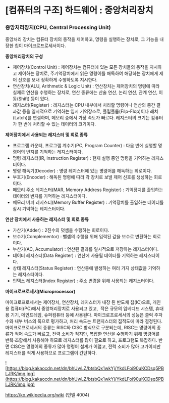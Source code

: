 # [컴퓨터의 구조] 하드웨어 : 중앙처리장치

### **중앙처리장치(CPU, Central Processing Unit)**

중앙처리 장치는 컴퓨터 장치의 동작을 제어하고, 명령을 실행하는 장치로, 그 기능을 내장한 칩이 마이크로프로세서이다.

**중앙처리장치의 구성**

- 제어장치(Control Unit) : 제어장치는 컴퓨터에 있는 모든 장치들의 동작을 지시하고 제어하는 장치로, 주기억장치에서 읽은 명령어를 해독하여 해당하는 장치에게 제어 신호를 보내 정확하게 수행하도록 지시한다.
- 연산장치(ALU, Arithmetic & Logic Unit) : 연산장치는 제어장치의 명령에 따라 실제로 연산을 수행하는 장치로, 연산 종류에는 산술 연산, 논리 연산, 관계 연산, 이동(Shift) 등이 있다.
- 레지스터(Register) : 레지스터는 CPU 내부에서 처리할 명령어나 연산의 중간 결과값 등을 일시적으로 기억하는 임시 기억장소로, 플립플롭(Filp-Flop)이나 래치(Latch)를 연결하며, 메모리 중에서 가장 속도가 빠르다. 레지스터의 크기는 컴퓨터가 한 번에 처리할 수 있는 데이터의 크기이다.

**제어장치에서 사용되는 레지스터 및 회로 종류**

- 프로그램 카운터, 프로그램 계수기(PC, Program Counter) : 다음 번에 실행할 명령어의 번지를 기억하는 레지스터이다.
- 명령 레지스터(IR, Instruction Register) : 현재 실행 중인 명령을 기억하는 레지스터이다.
- 명령 해독기(Decoder) : 명령 레지스터에 있는 명령어를 해독하는 회로이다.
- 부호기(Encoder) : 해독된 명령에 따라 각 장치로 보낼 제어 신호를 생성하는 회로이다.
- 메모리 주소 레지스터(MAR, Memory Address Register) : 기억장치를 출입하는 데이터의 번지를 기억하는 레지스터이다.
- 메모리 버퍼 레지스터(Memory Buffer Register) : 기억장치를 출입하는 데이터를 잠시 기억하는 레지스터이다.

**연산 장치에서 사용하는 레지스터 및 회로 종류**

- 가산기(Adder) : 2진수의 덧셈을 수행하는 회로이다.
- 보수기(Complementor) : 뺄셈의 수행을 위해 입력된 값을 보수로 변환하는 회로이다.
- 누산기(AC, Accumulator) : 연산된 결과를 일시적으로 저장하는 레지스터이다.
- 데이터 레지스터(Data Register) : 연산에 사용될 데이터를 기억하는 레지스터이다.
- 상태 레지스터(Status Register) : 연산중에 발생하는 여러 가지 상태값을 기억하는 레지스터이다.
- 인덱스 레지스터(Index Register) : 주소 변경을 위해 사용되는 레지스터이다.

**마이크로프로세서(Microprocessor)**

마이크로프로세서는 제어장치, 연산장치, 레지스터가 내장 된 반도체 칩(IC)으로, 개인용 컴퓨터(PC)에서 중앙처리장치로 사용되고 있고,  작은 규모의 임베디드 시스템, 휴대용 기기, 메인프레임, 슈퍼컴퓨터 등에 사용된다. 마이크로프로세서의 성능은 클럭 주파수와 내부 버스의 폭으로 평가하고, 처리 속도는 트랜지스터의 집적도에 따라 결정된다. 마이크로프로세서의 종류는 RISC와 CISC 방식으로 구분되는데, RISC는 명령어의 종류가 적어 속도가 빠르고, 전력 소비가 적지만, 복잡한 연산을 수행하기 위해 명령어를 반복⋅조합해서 사용해야 하므로 레지스터를 많이 필요로 하고, 프로그램도 복잡하다. 반면 CISC는 명령어의 종류가 많아 명령어 설계가 어렵고, 전력 소비가 많아 고가이지만 레지스터를 적게 사용하므로 프로그램이 간단하다.

![https://blog.kakaocdn.net/dn/bhUwLZ/btsbQx1wkYj/YkdLFoi90uKCDsq5PBLJRK/img.jpg](https://blog.kakaocdn.net/dn/bhUwLZ/btsbQx1wkYj/YkdLFoi90uKCDsq5PBLJRK/img.jpg)

https://ko.wikipedia.org/wiki (인텔 4004)
